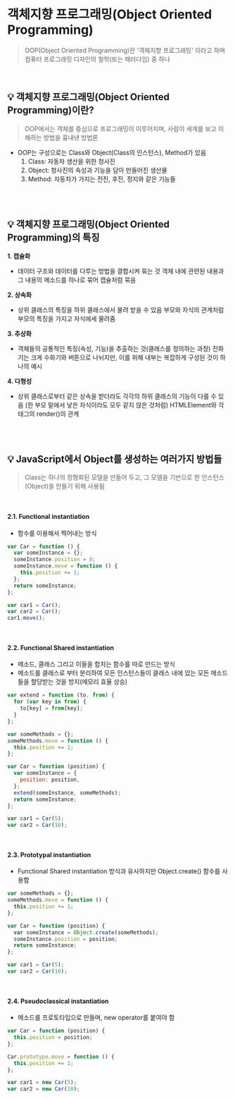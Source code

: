 # 객체지향 프로그래밍(Object Oriented Programming)

> OOP(Object Oriented Programming)란 '객체지향 프로그래밍' 이라고 하며 컴퓨터 프로그래밍 디자인의 철학(또는 패러다임) 중 하나

<br>

## 💡 객체지향 프로그래밍(Object Oriented Programming)이란?

> OOP에서는 객체를 중심으로 프로그래밍이 이루어지며, 사람이 세계를 보고 이해하는 방법을 흉내낸 방법론

- OOP는 구성으로는 Class와 Object(Class의 인스턴스), Method가 있음
  1. Class: 자동차 생산을 위한 청사진
  2. Object: 청사진의 속성과 기능을 담아 만들어진 생산물
  3. Method: 자동차가 가지는 전진, 후진, 정지와 같은 기능들

<br>
<br>

## 💡 객체지향 프로그래밍(Object Oriented Programming)의 특징

**1. 캡슐화**

- 데이터 구조와 데이터를 다루는 방법을 결합시켜 묶는 것
  객체 내에 관련된 내용과 그 내용의 메소드를 하나로 묶어 캡슐처럼 묶음
  <br>

**2. 상속화**

- 상위 클래스의 특징을 하위 클래스에서 물려 받을 수 있음
  부모와 자식의 관계처럼 부모의 특징을 가지고 자식에세 물려줌
  <br>

**3. 추상화**

- 객체들의 공통적인 특징(속성, 기능)을 추출하는 것(클래스를 정의하는 과정)
  전화기는 크게 수화기와 버튼으로 나뉘지만, 이를 위해 내부는 복잡하게 구성된 것이 하나의 예시
  <br>

**4. 다형성**

- 상위 클래스로부터 같은 상속을 받더라도 각각의 하위 클래스의 기능이 다를 수 있음 (한 부모 밑에서 낳은 자식이라도 모두 같지 않은 것처럼)
  HTMLElement와 각 태그의 render()의 관계

<br>
<br>

## 💡 JavaScript에서 Object를 생성하는 여러가지 방법들

> Class는 하나의 정형화된 모델을 만들어 두고, 그 모델을 기반으로 한 인스턴스(Object)을 만들기 위해 사용됨

<br>

#### 2.1. Functional instantiation

- 함수를 이용해서 찍어내는 방식

```jsx
var Car = function () {
  var someInstance = {};
  someInstance.position = 0;
  someInstance.move = function () {
    this.position += 1;
  };
  return someInstance;
};

var car1 = Car();
var car2 = Car();
car1.move();
```

<br>

#### 2.2. Functional Shared instantiation

- 메소드, 클래스 그리고 이들을 합치는 함수를 따로 만드는 방식
- 메소드를 클래스로 부터 분리하여 모든 인스턴스들이 클래스 내에 있는 모든 메소드들을 할당받는 것을 방지(메모리 효율 상승)

```jsx
var extend = function (to, from) {
  for (var key in from) {
    to[key] = from[key];
  }
};

var someMethods = {};
someMethods.move = function () {
  this.position += 1;
};

var Car = function (position) {
  var someInstance = {
    position: position,
  };
  extend(someInstance, someMethods);
  return someInstance;
};

var car1 = Car(5);
var car2 = Car(10);
```

<br>

#### 2.3. Prototypal instantiation

- Functional Shared instantiation 방식과 유사하지만 Object.create() 함수를 사용함

```jsx
var someMethods = {};
someMethods.move = function () {
  this.position += 1;
};

var Car = function (position) {
  var someInstance = Object.create(someMethods);
  someInstance.position = position;
  return someInstance;
};

var car1 = Car(5);
var car2 = Car(10);
```

<br>

#### 2.4. Pseudoclassical instantiation

- 메소드를 프로토타입으로 만들며, new operator를 붙여야 함

```jsx
var Car = function (position) {
  this.position = position;
};

Car.prototype.move = function () {
  this.position += 1;
};

var car1 = new Car(5);
var car2 = new Car(10);
```

<br>
<br>
